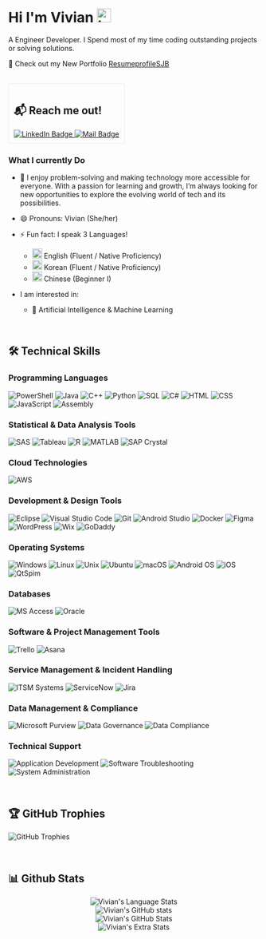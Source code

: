 # Hi I'm Vivian <img src="https://user-images.githubusercontent.com/1303154/88677602-1635ba80-d120-11ea-84d8-d263ba5fc3c0.gif" width="28px" height="28px" alt="hi">

A Engineer Developer. I Spend most of my time coding outstanding projects or solving solutions.
<br>

🚀 Check out my New Portfolio [ResumeprofileSJB](https://jeongjieon.github.io/ResumeprofileSJB/home.html) 

<br>
<!--HTML-->
<div style="border: 1px solid #eaeaea; border-radius: 4px; padding: 10px; display: inline-block;">
  <h2>📬 Reach me out!</h2>
  <a href="https://www.linkedin.com/in/vivianbusacker/">
    <img src="https://img.shields.io/badge/-vivianbusacker-blue?style=flat&logo=Linkedin&logoColor=white" alt="LinkedIn Badge">
  </a>
  <a href="mailto:sbusacker25@gmail.com">
    <img src="https://img.shields.io/badge/-sbusacker25-c0392b?style=flat&logo=gmail&logoColor=white" alt="Mail Badge">
  </a>
</div>
<!--End of HTML-->

<br>
<!-- TODO: Add last video link -->

### What I currently Do

<!-- - 🔭 I’m currently working at @ITS 
- :computer: Most used line of code `git commit -m "Initial Commit"` -->
- 🤔 I enjoy problem-solving and making technology more accessible for everyone. With a passion for learning and growth, I’m always looking for new opportunities to explore the evolving world of tech and its possibilities.
- 😄 Pronouns: Vivian (She/her)
- ⚡ Fun fact: I speak 3 Languages!
  - <img src="https://upload.wikimedia.org/wikipedia/en/thumb/a/a4/Flag_of_the_United_States.svg/1200px-Flag_of_the_United_States.svg.png" width="20px" /> English (Fluent / Native Proficiency)
  - <img src="https://asiasociety.org/sites/default/files/styles/1200w/public/K/korean-flag.jpg" width="20px" /> Korean (Fluent / Native Proficiency)
  - <img src="https://github.com/user-attachments/assets/2fc97e84-12b4-4275-84a4-c85e7f3e7357" width="20px" /> Chinese (Beginner I)
  
- I am interested in:
  -  🤖 Artificial Intelligence & Machine Learning
<br>

<!-- Techical SKILLS! -->
## 🛠 Technical Skills

### Programming Languages

![PowerShell](https://img.shields.io/badge/PowerShell-5391FE?style=for-the-badge&logo=powershell&logoColor=white)
![Java](https://img.shields.io/badge/Java-ED8B00?style=for-the-badge&logo=java&logoColor=white)
![C++](https://img.shields.io/badge/C++-00599C?style=for-the-badge&logo=c%2B%2B&logoColor=white)
![Python](https://img.shields.io/badge/Python-3776AB?style=for-the-badge&logo=python&logoColor=ffdd54)
![SQL](https://img.shields.io/badge/SQL-00000F?style=for-the-badge&logo=Microsoft-SQL-Server&logoColor=white)
![C#](https://img.shields.io/badge/C%23-239120?style=for-the-badge&logo=c-sharp&logoColor=white)
![HTML](https://img.shields.io/badge/HTML5-E34F26?style=for-the-badge&logo=html5&logoColor=white)
![CSS](https://img.shields.io/badge/CSS3-1572B6?style=for-the-badge&logo=css3&logoColor=white)
![JavaScript](https://img.shields.io/badge/JavaScript-F7DF1E?style=for-the-badge&logo=javascript&logoColor=black)
![Assembly](https://img.shields.io/badge/Assembly-000000?style=for-the-badge)

### Statistical & Data Analysis Tools

![SAS](https://img.shields.io/badge/SAS-0066CC?style=for-the-badge&logo=sas&logoColor=white)
![Tableau](https://img.shields.io/badge/Tableau-E97627?style=for-the-badge&logo=tableau&logoColor=white)
![R](https://img.shields.io/badge/R-276DC3?style=for-the-badge&logo=r&logoColor=white)
![MATLAB](https://img.shields.io/badge/MATLAB-0076A8?style=for-the-badge&logo=mathworks&logoColor=white)
![SAP Crystal](https://img.shields.io/badge/SAP%20Crystal-0FAAFF?style=for-the-badge&logo=sap&logoColor=white)

### Cloud Technologies

![AWS](https://img.shields.io/badge/AWS-232F3E?style=for-the-badge&logo=amazon-aws&logoColor=white)

### Development & Design Tools

![Eclipse](https://img.shields.io/badge/Eclipse-2C2255?style=for-the-badge&logo=eclipse&logoColor=white)
![Visual Studio Code](https://img.shields.io/badge/Visual%20Studio%20Code-0078D4?style=for-the-badge&logo=visual%20studio%20code&logoColor=white)
![Git](https://img.shields.io/badge/Git-F05032?style=for-the-badge&logo=git&logoColor=white)
![Android Studio](https://img.shields.io/badge/Android%20Studio-3DDC84?style=for-the-badge&logo=android-studio&logoColor=white)
![Docker](https://img.shields.io/badge/Docker-2496ED?style=for-the-badge&logo=docker&logoColor=white)
![Figma](https://img.shields.io/badge/Figma-F24E1E?style=for-the-badge&logo=figma&logoColor=white)
![WordPress](https://img.shields.io/badge/WordPress-21759B?style=for-the-badge&logo=wordpress&logoColor=white)
![Wix](https://img.shields.io/badge/Wix-000000?style=for-the-badge&logo=wix&logoColor=white)
![GoDaddy](https://img.shields.io/badge/GoDaddy-1B9AD6?style=for-the-badge&logo=godaddy&logoColor=white)

### Operating Systems

![Windows](https://img.shields.io/badge/Windows-0078D6?style=for-the-badge&logo=windows&logoColor=white)
![Linux](https://img.shields.io/badge/Linux-FCC624?style=for-the-badge&logo=linux&logoColor=black)
![Unix](https://img.shields.io/badge/Unix-FFFFFF?style=for-the-badge&logo=unix&logoColor=black)
![Ubuntu](https://img.shields.io/badge/Ubuntu-E95420?style=for-the-badge&logo=ubuntu&logoColor=white)
![macOS](https://img.shields.io/badge/macOS-000000?style=for-the-badge&logo=apple&logoColor=white)
![Android OS](https://img.shields.io/badge/Android-3DDC84?style=for-the-badge&logo=android&logoColor=white)
![iOS](https://img.shields.io/badge/iOS-000000?style=for-the-badge&logo=ios&logoColor=white)
![QtSpim](https://img.shields.io/badge/QtSpim-00599C?style=for-the-badge)

### Databases

![MS Access](https://img.shields.io/badge/MS%20Access-A4373A?style=for-the-badge&logo=microsoft-access&logoColor=white)
![Oracle](https://img.shields.io/badge/Oracle-F80000?style=for-the-badge&logo=oracle&logoColor=white)

### Software & Project Management Tools

![Trello](https://img.shields.io/badge/Trello-0052CC?style=for-the-badge&logo=trello&logoColor=white)
![Asana](https://img.shields.io/badge/Asana-273347?style=for-the-badge&logo=asana&logoColor=white)

### Service Management & Incident Handling

![ITSM Systems](https://img.shields.io/badge/ITSM%20Systems-0052CC?style=for-the-badge&logo=itil&logoColor=white)
![ServiceNow](https://img.shields.io/badge/ServiceNow-0C223F?style=for-the-badge&logo=servicenow&logoColor=white)
![Jira](https://img.shields.io/badge/Jira-0052CC?style=for-the-badge&logo=jira&logoColor=white)

### Data Management & Compliance

![Microsoft Purview](https://img.shields.io/badge/Microsoft%20Purview-0078D4?style=for-the-badge&logo=microsoft&logoColor=white)
![Data Governance](https://img.shields.io/badge/Data%20Governance-6B8E23?style=for-the-badge)
![Data Compliance](https://img.shields.io/badge/Data%20Compliance-4682B4?style=for-the-badge)

### Technical Support

![Application Development](https://img.shields.io/badge/Application%20Development-3DDC84?style=for-the-badge)
![Software Troubleshooting](https://img.shields.io/badge/Software%20Troubleshooting-FF5733?style=for-the-badge)
![System Administration](https://img.shields.io/badge/System%20Administration-000000?style=for-the-badge&logo=linux&logoColor=white)


<!--______________________________________________________________________________________________________________________________________________________________________________________________________-->
<br>


## 🏆 GitHub Trophies
![GitHub Trophies](https://github-profile-trophy.vercel.app/?username=jeongjieon&theme=radical&no-frame=false&no-bg=false&margin-w=4)

<!---////////////////////////////////////////////////////////////////////////////////////////////////////////////////////////////////////////////////////////////////-->
<br>

## 📊 Github Stats
<p align="center">
   <img src="https://github-readme-stats.vercel.app/api/top-langs/?username=jeongjieon&theme=transparent&hide_border=false&include_all_commits=true&count_private=true&layout=compact&langs_count=8&hide=angelscript,racket" alt="Vivian's Language Stats" /> 
  <br>
  <img src="https://github-readme-stats.vercel.app/api?username=jeongjieon&count_private=true&theme=tokyonight&hide=contribs,prs" alt="Vivian's GitHub stats" />
  <br>
 <img src="https://github-readme-stats.vercel.app/api?username=jeongjieon&theme=transparent&hide_border=false&include_all_commits=true" alt="Vivian's GitHub Stats" />
  <br />
 <img src="https://github-readme-streak-stats.herokuapp.com/?user=jeongjieon&theme=transparent&hide_border=false" alt="Vivian's Extra Stats" /> 
  <br />
</p>

</details>

